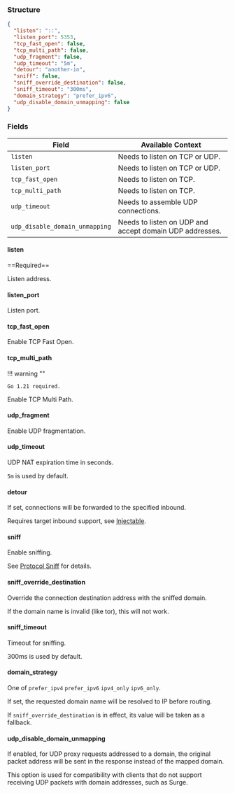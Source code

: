 ### Structure

```json
{
  "listen": "::",
  "listen_port": 5353,
  "tcp_fast_open": false,
  "tcp_multi_path": false,
  "udp_fragment": false,
  "udp_timeout": "5m",
  "detour": "another-in",
  "sniff": false,
  "sniff_override_destination": false,
  "sniff_timeout": "300ms",
  "domain_strategy": "prefer_ipv6",
  "udp_disable_domain_unmapping": false
}
```

### Fields

| Field                          | Available Context                                       |
|--------------------------------|---------------------------------------------------------|
| `listen`                       | Needs to listen on TCP or UDP.                          |
| `listen_port`                  | Needs to listen on TCP or UDP.                          |
| `tcp_fast_open`                | Needs to listen on TCP.                                 |
| `tcp_multi_path`               | Needs to listen on TCP.                                 |
| `udp_timeout`                  | Needs to assemble UDP connections.                      |
| `udp_disable_domain_unmapping` | Needs to listen on UDP and accept domain UDP addresses. |

#### listen

==Required==

Listen address.

#### listen_port

Listen port.

#### tcp_fast_open

Enable TCP Fast Open.

#### tcp_multi_path

!!! warning ""

    Go 1.21 required.

Enable TCP Multi Path.

#### udp_fragment

Enable UDP fragmentation.

#### udp_timeout

UDP NAT expiration time in seconds.

`5m` is used by default.

#### detour

If set, connections will be forwarded to the specified inbound.

Requires target inbound support, see [Injectable](/configuration/inbound/#fields).

#### sniff

Enable sniffing.

See [Protocol Sniff](/configuration/route/sniff/) for details.

#### sniff_override_destination

Override the connection destination address with the sniffed domain.

If the domain name is invalid (like tor), this will not work.

#### sniff_timeout

Timeout for sniffing.

300ms is used by default.

#### domain_strategy

One of `prefer_ipv4` `prefer_ipv6` `ipv4_only` `ipv6_only`.

If set, the requested domain name will be resolved to IP before routing.

If `sniff_override_destination` is in effect, its value will be taken as a fallback.

#### udp_disable_domain_unmapping

If enabled, for UDP proxy requests addressed to a domain, 
the original packet address will be sent in the response instead of the mapped domain.

This option is used for compatibility with clients that 
do not support receiving UDP packets with domain addresses, such as Surge.
